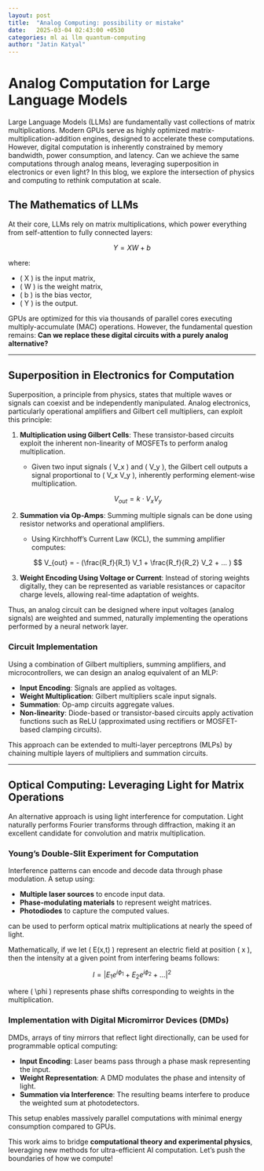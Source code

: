 ```yaml
---
layout: post
title:  "Analog Computing: possibility or mistake"
date:   2025-03-04 02:43:00 +0530
categories: ml ai llm quantum-computing
author: "Jatin Katyal"
---
```

# Analog Computation for Large Language Models

Large Language Models (LLMs) are fundamentally vast collections of matrix multiplications. Modern GPUs serve as highly optimized matrix-multiplication-addition engines, designed to accelerate these computations. However, digital computation is inherently constrained by memory bandwidth, power consumption, and latency. Can we achieve the same computations through analog means, leveraging superposition in electronics or even light? In this blog, we explore the intersection of physics and computing to rethink computation at scale.

## The Mathematics of LLMs

At their core, LLMs rely on matrix multiplications, which power everything from self-attention to fully connected layers:

$$ Y = XW + b $$

where:
- \( X \) is the input matrix,
- \( W \) is the weight matrix,
- \( b \) is the bias vector,
- \( Y \) is the output.

GPUs are optimized for this via thousands of parallel cores executing multiply-accumulate (MAC) operations. However, the fundamental question remains: **Can we replace these digital circuits with a purely analog alternative?**

---

## Superposition in Electronics for Computation

Superposition, a principle from physics, states that multiple waves or signals can coexist and be independently manipulated. Analog electronics, particularly operational amplifiers and Gilbert cell multipliers, can exploit this principle:

1. **Multiplication using Gilbert Cells**: These transistor-based circuits exploit the inherent non-linearity of MOSFETs to perform analog multiplication.
   - Given two input signals \( V_x \) and \( V_y \), the Gilbert cell outputs a signal proportional to \( V_x V_y \), inherently performing element-wise multiplication.
   
   $$ V_{out} = k \cdot V_x V_y $$

2. **Summation via Op-Amps**: Summing multiple signals can be done using resistor networks and operational amplifiers.
   - Using Kirchhoff’s Current Law (KCL), the summing amplifier computes:
   
   $$ V_{out} = - (\frac{R_f}{R_1} V_1 + \frac{R_f}{R_2} V_2 + ... ) $$

3. **Weight Encoding Using Voltage or Current**: Instead of storing weights digitally, they can be represented as variable resistances or capacitor charge levels, allowing real-time adaptation of weights.

Thus, an analog circuit can be designed where input voltages (analog signals) are weighted and summed, naturally implementing the operations performed by a neural network layer.

### Circuit Implementation

Using a combination of Gilbert multipliers, summing amplifiers, and microcontrollers, we can design an analog equivalent of an MLP:

- **Input Encoding**: Signals are applied as voltages.
- **Weight Multiplication**: Gilbert multipliers scale input signals.
- **Summation**: Op-amp circuits aggregate values.
- **Non-linearity**: Diode-based or transistor-based circuits apply activation functions such as ReLU (approximated using rectifiers or MOSFET-based clamping circuits).

This approach can be extended to multi-layer perceptrons (MLPs) by chaining multiple layers of multipliers and summation circuits.

---

## Optical Computing: Leveraging Light for Matrix Operations

An alternative approach is using light interference for computation. Light naturally performs Fourier transforms through diffraction, making it an excellent candidate for convolution and matrix multiplication.

### Young’s Double-Slit Experiment for Computation

Interference patterns can encode and decode data through phase modulation. A setup using:
- **Multiple laser sources** to encode input data.
- **Phase-modulating materials** to represent weight matrices.
- **Photodiodes** to capture the computed values.

can be used to perform optical matrix multiplications at nearly the speed of light.

Mathematically, if we let \( E(x,t) \) represent an electric field at position \( x \), then the intensity at a given point from interfering beams follows:

$$ I = |E_1 e^{i\phi_1} + E_2 e^{i\phi_2} + ... |^2 $$

where \( \phi \) represents phase shifts corresponding to weights in the multiplication.

### Implementation with Digital Micromirror Devices (DMDs)

DMDs, arrays of tiny mirrors that reflect light directionally, can be used for programmable optical computing:
- **Input Encoding**: Laser beams pass through a phase mask representing the input.
- **Weight Representation**: A DMD modulates the phase and intensity of light.
- **Summation via Interference**: The resulting beams interfere to produce the weighted sum at photodetectors.

This setup enables massively parallel computations with minimal energy consumption compared to GPUs.

This work aims to bridge **computational theory and experimental physics**, leveraging new methods for ultra-efficient AI computation. Let’s push the boundaries of how we compute!


